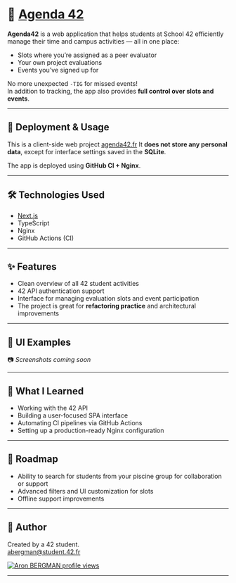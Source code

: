 # 📅 [Agenda 42](https://agenda42.fr)

**Agenda42** is a web application that helps students at School 42 efficiently manage their time and campus activities — all in one place:  
- Slots where you’re assigned as a peer evaluator  
- Your own project evaluations  
- Events you’ve signed up for  

No more unexpected `-TIG` for missed events!  
In addition to tracking, the app also provides **full control over slots and events**.

---

## 🚀 Deployment & Usage

This is a client-side web project [agenda42.fr](https://agenda42.fr)
It **does not store any personal data**, except for interface settings saved in the **SQLite**.

The app is deployed using **GitHub CI + Nginx**.

---

## 🛠️ Technologies Used

- [Next.js](https://nextjs.org/)  
- TypeScript  
- Nginx  
- GitHub Actions (CI)

---

## ✨ Features

- Clean overview of all 42 student activities
- 42 API authentication support
- Interface for managing evaluation slots and event participation
- The project is great for **refactoring practice** and architectural improvements

---

## 🧪 UI Examples

📷 *Screenshots coming soon*

---

## 🧠 What I Learned

- Working with the 42 API
- Building a user-focused SPA interface
- Automating CI pipelines via GitHub Actions
- Setting up a production-ready Nginx configuration

---

## 📌 Roadmap

- Ability to search for students from your piscine group for collaboration or support
- Advanced filters and UI customization for slots
- Offline support improvements

---

## 👤 Author

Created by a 42 student.  
abergman@student.42.fr

[![Aron BERGMAN profile views](https://u8views.com/api/v1/github/profiles/16627639/views/day-week-month-total-count.svg)](https://u8views.com/github/aronbergman)

---
